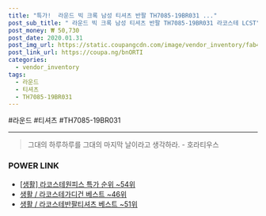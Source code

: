 ```yaml
--- 
title: "특가!  라운드 빅 크록 남성 티셔츠 반팔 TH7085-19BR031 ..." 
post_sub_title: " 라운드 빅 크록 남성 티셔츠 반팔 TH7085-19BR031 라코스테 LCST" 
post_money: ₩ 50,730 
post_date: 2020.01.31 
post_img_url: https://static.coupangcdn.com/image/vendor_inventory/fab4/596cbd67c569422cec4bca3a0a2a0d3b5248b64ea836b55c1f7a094c2150.jpg 
post_link_url: https://coupa.ng/bnORTI 
categories: 
  - vendor_inventory 
tags: 
  - 라운드 
  - 티셔츠 
  - TH7085-19BR031 
--- 
```

  #라운드 #티셔츠 #TH7085-19BR031 
<hr> 

> 그대의 하루하루를 그대의 마지막 날이라고 생각하라. - 호라티우스 


### POWER LINK

* <a href="https://blog.naver.com/sakai111/221785266238" target="_blank"> [생활] 라코스테원피스 특가 순위 ~54위</a>
* <a href="https://blog.naver.com/santokki14/221779592581" target="_blank">생활 / 라코스테가디건 베스트 ~46위</a>
* <a href="https://blog.naver.com/santokki14/221790833882" target="_blank">생활 / 라코스테반팔티셔츠 베스트 ~51위</a>
